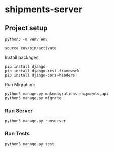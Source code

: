 # shipments-server

## Project setup
```
python3 -m venv env

```
```
source env/bin/activate
```

Install packages:
```
pip install django
pip install django-rest-framework
pip install django-cors-headers
```

Run Migration:
```
python3 manage.py makemigrations shipments_api
python3 manage.py migrate
```

### Run Server
```
python3 manage.py runserver
```

### Run Tests
```
python3 manage.py test
```
